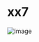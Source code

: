 # xx7


![image](https://user-images.githubusercontent.com/125647399/219604206-102013bc-4211-4b22-93ba-c4e96f1c48bb.png)


